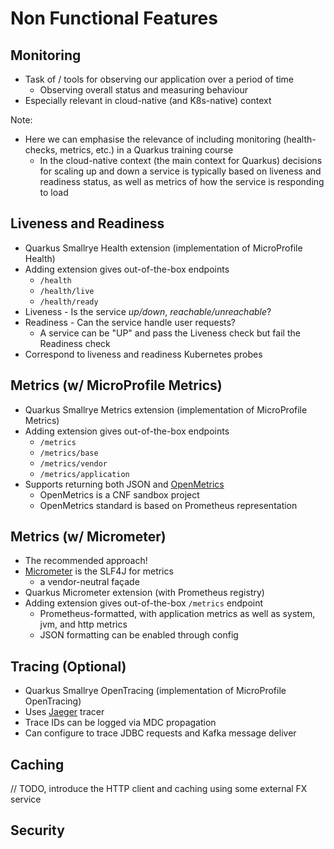 # Non Functional Features


## Monitoring
* Task of / tools for observing our application over a period of time
    * Observing overall status and measuring behaviour
* Especially relevant in cloud-native (and K8s-native) context

Note:
* Here we can emphasise the relevance of including monitoring (health-checks, metrics, etc.) in a Quarkus training course
    * In the cloud-native context (the main context for Quarkus) decisions for scaling up and down a service is typically based on liveness and readiness status, as well as metrics of how the service is responding to load


## Liveness and Readiness
* Quarkus Smallrye Health extension (implementation of MicroProfile Health)
* Adding extension gives out-of-the-box endpoints
    * `/health`
    * `/health/live`
    * `/health/ready`
* Liveness - Is the service _up/down_, _reachable/unreachable_?
* Readiness - Can the service handle user requests?
    * A service can be "UP" and pass the Liveness check but fail the Readiness check
* Correspond to liveness and readiness Kubernetes probes


## Metrics (w/ MicroProfile Metrics)
* Quarkus Smallrye Metrics extension (implementation of MicroProfile Metrics)
* Adding extension gives out-of-the-box endpoints
    * `/metrics`
    * `/metrics/base`
    * `/metrics/vendor`
    * `/metrics/application`
* Supports returning both JSON and [OpenMetrics](https://openmetrics.io/)
    * OpenMetrics is a CNF sandbox project
    * OpenMetrics standard is based on Prometheus representation


## Metrics (w/ Micrometer)
* The recommended approach!
* [Micrometer](https://micrometer.io/) is the SLF4J for metrics
    * a vendor-neutral façade
* Quarkus Micrometer extension (with Prometheus registry)
* Adding extension gives out-of-the-box `/metrics` endpoint
    * Prometheus-formatted, with application metrics as well as system, jvm, and http metrics
    * JSON formatting can be enabled through config


## Tracing (Optional)
* Quarkus Smallrye OpenTracing (implementation of MicroProfile OpenTracing)
* Uses [Jaeger](https://www.jaegertracing.io/) tracer
* Trace IDs can be logged via MDC propagation
* Can configure to trace JDBC requests and Kafka message deliver


## Caching

// TODO, introduce the HTTP client and caching using some external FX service


## Security
